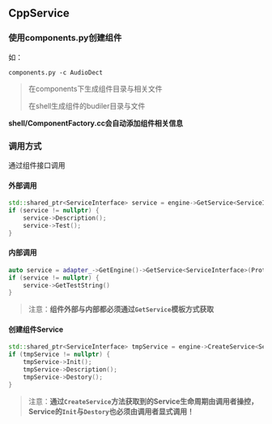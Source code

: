 
## CppService

### 使用components.py创建组件

如：

```
components.py -c AudioDect
```

> 在components下生成组件目录与相关文件
> 
> 在shell生成组件的budiler目录与文件

**shell/ComponentFactory.cc会自动添加组件相关信息**

### 调用方式

通过组件接口调用

#### 外部调用

```cpp
std::shared_ptr<ServiceInterface> service = engine->GetService<ServiceInterface>(Protocol(ServiceInterface));
if (service != nullptr) {
    service->Description();
    service->Test();
}
```

#### 内部调用

```cpp
auto service = adapter_->GetEngine()->GetService<ServiceInterface>(Protocol(ServiceInterface));
if (service != nullptr) {
    service->GetTestString()
}
```

> 注意：**组件外部与内部都必须通过`GetService`模板方式获取**

#### 创建组件Service

```cpp
std::shared_ptr<ServiceInterface> tmpService = engine->CreateService<ServiceInterface>(Protocol(ServiceInterface));
if (tmpService != nullptr) {
    tmpService->Init();
    tmpService->Description();
    tmpService->Destory();
}
```

> 注意：**通过`CreateService`方法获取到的Service生命周期由调用者操控，Service的`Init`与`Destory`也必须由调用者显式调用！**
